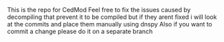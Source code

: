 This is the repo for CedMod
Feel free to fix the issues caused by decompiling that prevent it to be compiled
but if they arent fixed i will look at the commits and place them manually using dnspy
Also if you want to commit a change please do it on a separate branch
